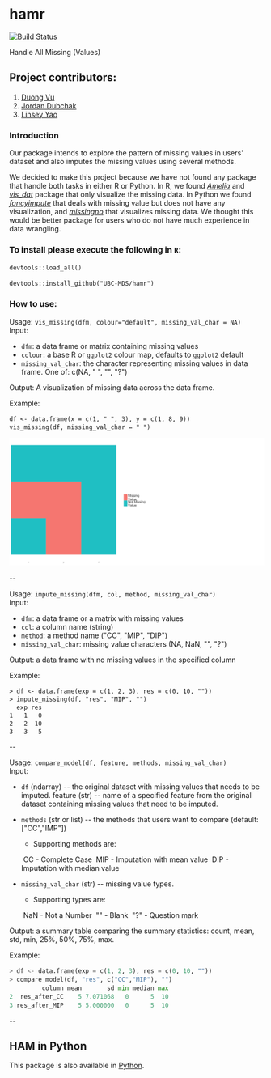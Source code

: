 # hamr

[![Build Status](https://travis-ci.org/UBC-MDS/hamr.svg?branch=master)](https://travis-ci.org/UBC-MDS/hamr)

Handle All Missing (Values) 

## Project contributors:

1. [Duong Vu](https://github.com/DuongVu39)
2. [Jordan Dubchak](https://github.com/jdubchak)
3. [Linsey Yao](https://github.com/yllz)

### Introduction

Our package intends to explore the pattern of missing values in users' dataset and also imputes the missing values using several methods. 

We decided to make this project because we have not found any package that handle both tasks in either R or Python. In R, we found *[Amelia](https://cran.r-project.org/web/packages/Amelia/Amelia.pdf)* and *[vis_dat](https://cran.r-project.org/web/packages/visdat/visdat.pdf)* package that only visualize the missing data. In Python we found *[fancyimpute](https://pypi.python.org/pypi/fancyimpute)* that deals with missing value but does not have any visualization, and *[missingno](https://github.com/ResidentMario/missingno)* that visualizes missing data. We thought this would be better package for users who do not have much experience in data wrangling.

### To install please execute the following in `R`:

`devtools::load_all()`

`devtools::install_github("UBC-MDS/hamr")`

### How to use:

Usage: `vis_missing(dfm, colour="default", missing_val_char = NA)`  
Input: 

- `dfm`: a data frame or matrix containing missing values
- `colour`: a base R or `ggplot2` colour map, defaults to `ggplot2` default
- `missing_val_char`: the character representing missing values in data frame. One of: c(NA, " ", "", "?")

Output: A visualization of missing data across the data frame. 

Example:

```
df <- data.frame(x = c(1, " ", 3), y = c(1, 8, 9))
vis_missing(df, missing_val_char = " ")
```
![vis_missing](img/vis_missing.png)

--

Usage: `impute_missing(dfm, col, method, missing_val_char)`  
Input: 

- `dfm`: a data frame or a matrix with missing values
- `col`: a column name (string)
- `method`: a method name ("CC", "MIP", "DIP")
- `missing_val_char`: missing value characters (NA, NaN, "", "?")

Output: a data frame with no missing values in the specified column

Example:

```
> df <- data.frame(exp = c(1, 2, 3), res = c(0, 10, ""))
> impute_missing(df, "res", "MIP", "")
  exp res
1   1   0
2   2  10
3   3   5
```

--

Usage: `compare_model(df, feature, methods, missing_val_char)`  
Input:   

- `df` (ndarray) -- the original dataset with missing values that needs to be imputed.
  feature (str) -- name of a specified feature from the original dataset containing missing values that need to be imputed.

- `methods` (str or list) -- the methods that users want to compare (default: ["CC","IMP"])

  - Supporting methods are: 

  ​            CC   - Complete Case
  ​            MIP - Imputation with mean value
  ​            DIP  - Imputation with median value

- `missing_val_char` (str) -- missing value types. 

  - Supporting types are:

  ​            NaN - Not a Number
  ​            ""      - Blank
  ​            "?"     - Question mark

Output:  a summary table comparing the summary statistics: count, mean, std, min, 25%, 50%, 75%, max.

Example:

```python
> df <- data.frame(exp = c(1, 2, 3), res = c(0, 10, ""))
> compare_model(df, "res", c("CC","MIP"), "")
         column mean       sd min median max
2  res_after_CC    5 7.071068   0      5  10
3 res_after_MIP    5 5.000000   0      5  10
```

--

## HAM in Python 

This package is also available in [Python](https://github.com/UBC-MDS/HAM_Python). 

